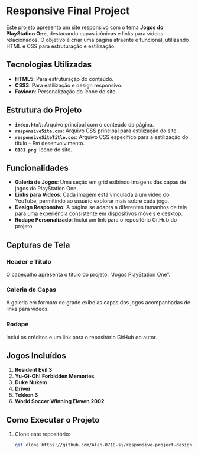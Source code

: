 # Responsive Final Project

Este projeto apresenta um site responsivo com o tema **Jogos do PlayStation One**, destacando capas icônicas e links para vídeos relacionados. O objetivo é criar uma página atraente e funcional, utilizando HTML e CSS para estruturação e estilização.

## Tecnologias Utilizadas

- **HTML5**: Para estruturação do conteúdo.
- **CSS3**: Para estilização e design responsivo.
- **Favicon**: Personalização do ícone do site.

## Estrutura do Projeto

- **`index.html`**: Arquivo principal com o conteúdo da página.
- **`responsiveSite.css`**: Arquivo CSS principal para estilização do site.
- **`responsiveSiteTitle.css`**: Arquivo CSS específico para a estilização do título - Em desenvolvimento.
- **`0101.png`**: Ícone do site.

## Funcionalidades

- **Galeria de Jogos**: Uma seção em grid exibindo imagens das capas de jogos do PlayStation One.
- **Links para Vídeos**: Cada imagem está vinculada a um vídeo do YouTube, permitindo ao usuário explorar mais sobre cada jogo.
- **Design Responsivo**: A página se adapta a diferentes tamanhos de tela para uma experiência consistente em dispositivos móveis e desktop.
- **Rodapé Personalizado**: Inclui um link para o repositório GitHub do projeto.

## Capturas de Tela

### Header e Título
O cabeçalho apresenta o título do projeto: “Jogos PlayStation One”.

### Galeria de Capas
A galeria em formato de grade exibe as capas dos jogos acompanhadas de links para vídeos.

### Rodapé
Inclui os créditos e um link para o repositório GitHub do autor.

## Jogos Incluídos
1. **Resident Evil 3**
2. **Yu-Gi-Oh! Forbidden Memories**
3. **Duke Nukem**
4. **Driver**
5. **Tekken 3**
6. **World Soccer Winning Eleven 2002**

## Como Executar o Projeto

1. Clone este repositório:
   ```bash
   git clone https://github.com/Alan-0718-sj/responsive-project-design-.git
